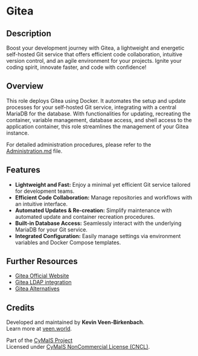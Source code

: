 # Gitea

## Description

Boost your development journey with Gitea, a lightweight and energetic self-hosted Git service that offers efficient code collaboration, intuitive version control, and an agile environment for your projects. Ignite your coding spirit, innovate faster, and code with confidence!

## Overview

This role deploys Gitea using Docker. It automates the setup and update processes for your self-hosted Git service, integrating with a central MariaDB for the database. With functionalities for updating, recreating the container, variable management, database access, and shell access to the application container, this role streamlines the management of your Gitea instance.

For detailed administration procedures, please refer to the [Administration.md](./Administration.md) file.

## Features

- **Lightweight and Fast:** Enjoy a minimal yet efficient Git service tailored for development teams.
- **Efficient Code Collaboration:** Manage repositories and workflows with an intuitive interface.
- **Automated Updates & Re-creation:** Simplify maintenance with automated update and container recreation procedures.
- **Built-in Database Access:** Seamlessly interact with the underlying MariaDB for your Git service.
- **Integrated Configuration:** Easily manage settings via environment variables and Docker Compose templates.

## Further Resources

- [Gitea Official Website](https://gitea.io/)
- [Gitea LDAP integration](https://docs.gitea.com/usage/authentication)
- [Gitea Alternatives](https://chatgpt.com/share/67a5f599-c9b0-800f-87fe-49a3b61263e6)

## Credits

Developed and maintained by **Kevin Veen-Birkenbach**.  
Learn more at [veen.world](https://www.veen.world).

Part of the [CyMaIS Project](https://github.com/kevinveenbirkenbach/cymais)  
Licensed under [CyMaIS NonCommercial License (CNCL)](https://s.veen.world/cncl).
